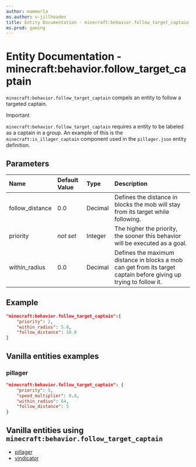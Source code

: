 ```yaml
---
author: mammerla
ms.author: v-jillheaden
title: Entity Documentation - minecraft:behavior.follow_target_captain
ms.prod: gaming
---
```


# Entity Documentation - minecraft:behavior.follow_target_captain

`minecraft:behavior.follow_target_captain` compels an entity to follow a targeted captain.

>[!IMPORTANT]
> `minecraft:behavior.follow_target_captain` requires a entity to be labeled as a captain in a group. An example of this is the `minecraft:is_illager_captain` component used in the `pillager.json` entity definition.

## Parameters

|Name |Default Value  |Type  |Description  |
|:----------|:----------|:----------|:----------|
|follow_distance| 0.0| Decimal| Defines the distance in blocks the mob will stay from its target while following. |
|priority|*not set*|Integer|The higher the priority, the sooner this behavior will be executed as a goal.|
|within_radius| 0.0| Decimal| Defines the maximum distance in blocks a mob can get from its target captain before giving up trying to follow it. |

## Example

```json
"minecraft:behavior.follow_target_captain":{
    "priority": 2,
    "within_radius": 5.0,
    "follow_distance": 10.0
}
```

## Vanilla entities examples

### pillager

```json
"minecraft:behavior.follow_target_captain": {
    "priority": 5,
    "speed_multiplier": 0.8,
    "within_radius": 64,
    "follow_distance": 5
}
```

## Vanilla entities using `minecraft:behavior.follow_target_captain`

- [pillager](../../../../Source/VanillaBehaviorPack_Snippets/entities/pillager.md)
- [vindicator](../../../../Source/VanillaBehaviorPack_Snippets/entities/vindicator.md)
